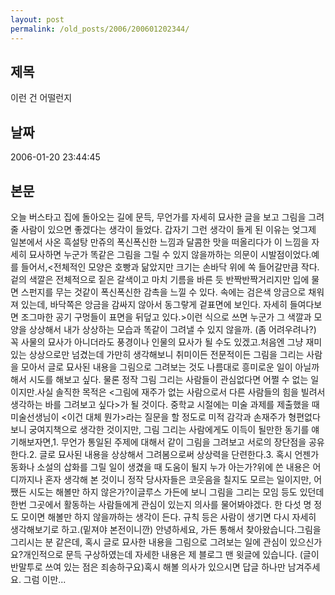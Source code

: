 ```yaml
---
layout: post
permalink: /old_posts/2006/200601202344/
---
```


## 제목
이런 건 어떨런지

## 날짜
2006-01-20 23:44:45

## 본문
오늘 버스타고 집에 돌아오는 길에 문득, 무언가를 자세히 묘사한 글을 보고 그림을 그려줄 사람이 있으면 좋겠다는 생각이 들었다. 갑자기 그런 생각이 들게 된 이유는 엊그제 일본에서 사온 흑설탕 만쥬의 폭신폭신한 느낌과 달콤한 맛을 떠올리다가 이 느낌을 자세히 묘사하면 누군가 똑같은 그림을 그릴 수 있지 않을까하는 의문이 시발점이었다.예를 들어서,<전체적인 모양은 호빵과 닮았지만 크기는 손바닥 위에 쏙 들어갈만큼 작다. 겉의 색깔은 전체적으로 짙은 갈색이고 마치 기름을 바른 듯 반짝반짝거리지만 입에 물면 스펀지를 무는 것같이 폭신폭신한 감촉을 느낄 수 있다. 속에는 검은색 앙금으로 채워져 있는데, 바닥쪽은 앙금을 감싸지 않아서 동그랗게 겉표면에 보인다. 자세히 들여다보면 조그마한 공기 구멍들이 표면을 뒤덮고 있다.>이런 식으로 쓰면 누군가 그 색깔과 모양을 상상해서 내가 상상하는 모습과 똑같이 그려낼 수 있지 않을까. (좀 어려우려나?) 꼭 사물의 묘사가 아니더라도 풍경이나 인물의 묘사가 될 수도 있겠고.처음엔 그냥 재미있는 상상으로만 넘겼는데 가만히 생각해보니 취미이든 전문적이든 그림을 그리는 사람을 모아서 글로 묘사된 내용을 그림으로 그려보는 것도 나름대로 흥미로운 일이 아닐까 해서 시도를 해보고 싶다. 물론 정작 그림 그리는 사람들이 관심없다면 어쩔 수 없는 일이지만.사실 솔직한 목적은 <그림에 재주가 없는 사람으로서 다른 사람들의 힘을 빌려서 생각하는 바를 그려보고 싶다>가 될 것이다. 중학교 시절에는 미술 과제를 제출했을 때 미술선생님이 <이건 대체 뭔가>라는 질문을 할 정도로 미적 감각과 손재주가 형편없다보니 궁여지책으로 생각한 것이지만, 그림 그리는 사람에게도 이득이 될만한 동기를 얘기해보자면,1. 무언가 통일된 주제에 대해서 같이 그림을 그려보고 서로의 장단점을 공유한다.2. 글로 묘사된 내용을 상상해서 그려봄으로써 상상력을 단련한다.3. 혹시 언젠가 동화나 소설의 삽화를 그릴 일이 생겼을 때 도움이 될지 누가 아는가?위에 쓴 내용은 어디까지나 혼자 생각해 본 것이니 정작 당사자들은 코웃음을 칠지도 모르는 일이지만, 어쨌든 시도는 해볼만 하지 않은가?이글루스 가든에 보니 그림을 그리는 모임 등도 있던데 한번 그곳에서 활동하는 사람들에게 관심이 있는지 의사를 물어봐야겠다. 한 다섯 명 정도 모이면 해볼만 하지 않을까하는 생각이 든다. 규칙 등은 사람이 생기면 다시 자세히 생각해보기로 하고.(밑져야 본전이니깐) 안녕하세요, 가든 통해서 찾아왔습니다.그림을 그리시는 분 같은데, 혹시 글로 묘사한 내용을 그림으로 그려보는 일에 관심이 있으신가요?개인적으로 문득 구상하였는데 자세한 내용은 제 블로그 맨 윗글에 있습니다. (글이 반말투로 쓰여 있는 점은 죄송하구요)혹시 해볼 의사가 있으시면 답글 하나만 남겨주세요. 그럼 이만...